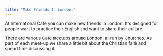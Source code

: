 ```yaml
---
title: "Make Friends In London."
---
```

At International Café you can make new friends in London. It's designed for people want to practice their English and want to share their culture.

There are various Café meetups around London, all run by Churches. As part of each meet-up we share a little bit about the Christian faith and spend time discussing it.
